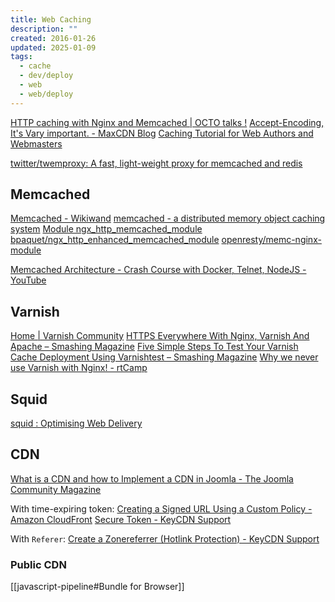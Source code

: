 ```yaml
---
title: Web Caching
description: ""
created: 2016-01-26
updated: 2025-01-09
tags:
  - cache
  - dev/deploy
  - web
  - web/deploy
---
```


[HTTP caching with Nginx and Memcached | OCTO talks !](http://blog.octo.com/en/http-caching-with-nginx-and-memcached/)
[Accept-Encoding, It's Vary important. - MaxCDN Blog](https://www.maxcdn.com/blog/accept-encoding-its-vary-important/)
[Caching Tutorial for Web Authors and Webmasters](https://www.mnot.net/cache_docs/)

[twitter/twemproxy: A fast, light-weight proxy for memcached and redis](https://github.com/twitter/twemproxy)

## Memcached

[Memcached - Wikiwand](https://www.wikiwand.com/en/Memcached)
[memcached - a distributed memory object caching system](http://www.memcached.org/)
[Module ngx_http_memcached_module](http://nginx.org/en/docs/http/ngx_http_memcached_module.html)
[bpaquet/ngx_http_enhanced_memcached_module](https://github.com/bpaquet/ngx_http_enhanced_memcached_module)
[openresty/memc-nginx-module](https://github.com/openresty/memc-nginx-module#readme)

[Memcached Architecture - Crash Course with Docker, Telnet, NodeJS - YouTube](https://www.youtube.com/watch?v=NCePGsRZFus)

## Varnish

[Home | Varnish Community](https://www.varnish-cache.org/)
[HTTPS Everywhere With Nginx, Varnish And Apache – Smashing Magazine](https://www.smashingmagazine.com/2015/09/https-everywhere-with-nginx-varnish-apache/)
[Five Simple Steps To Test Your Varnish Cache Deployment Using Varnishtest – Smashing Magazine](https://www.smashingmagazine.com/2016/05/five-simple-steps-test-varnish-cache-deployment-varnishtest/)
[Why we never use Varnish with Nginx! - rtCamp](https://rtcamp.com/blog/why-we-never-use-varnish-with-nginx/)

## Squid

[squid : Optimising Web Delivery](http://www.squid-cache.org/)

## CDN

[What is a CDN and how to Implement a CDN in Joomla - The Joomla Community Magazine](https://magazine.joomla.org/all-issues/january-2021/what-is-a-cdn-and-how-to-implement-a-cdn-in-joomla)

With time-expiring token:
[Creating a Signed URL Using a Custom Policy - Amazon CloudFront](https://docs.aws.amazon.com/AmazonCloudFront/latest/DeveloperGuide/private-content-creating-signed-url-custom-policy.html?tag=vig-20#private-content-custom-policy-statement-example-all-objects)
[Secure Token - KeyCDN Support](https://www.keycdn.com/support/secure-token/)

With `Referer`:
[Create a Zonereferrer (Hotlink Protection) - KeyCDN Support](https://www.keycdn.com/support/create-a-zonereferrer/)

### Public CDN

[[javascript-pipeline#Bundle for Browser]]

